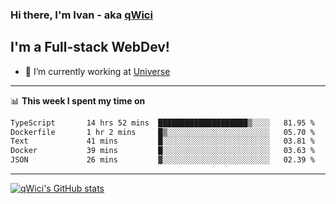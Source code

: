 ### Hi there, I'm Ivan - aka [qWici][website]

## I'm a Full-stack WebDev!
- 🔭 I’m currently working at [Universe][universe]

---

📊 **This week I spent my time on**
<!--START_SECTION:waka-->

```txt
TypeScript       14 hrs 52 mins  ████████████████████▒░░░░   81.95 %
Dockerfile       1 hr 2 mins     █▒░░░░░░░░░░░░░░░░░░░░░░░   05.70 %
Text             41 mins         █░░░░░░░░░░░░░░░░░░░░░░░░   03.81 %
Docker           39 mins         █░░░░░░░░░░░░░░░░░░░░░░░░   03.63 %
JSON             26 mins         ▓░░░░░░░░░░░░░░░░░░░░░░░░   02.39 %
```

<!--END_SECTION:waka-->

---

[![qWici's GitHub stats](https://github-readme-stats.vercel.app/api?username=qWici)](https://github.com/qWici/github-readme-stats)

[website]: https://devkucher.com
[twitter]: https://twitter.com/KucherDev
[linkedin]: https://www.linkedin.com/in/ivankucher
[universe]: https://universeapps.limited
